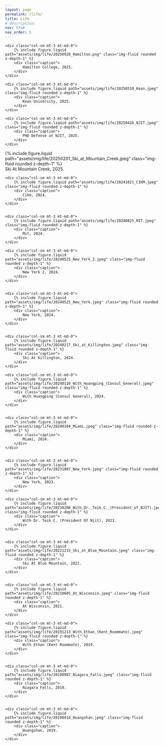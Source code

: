 ```yaml
---
layout: page
permalink: /life/
title: Life
# description: 
nav: true
nav_order: 5
---
```


<div class="row mt-3">

    <div class="col-sm mt-3 mt-md-0">
        {% include figure.liquid path="assets/img/life/20250928_Hamilton.png" class="img-fluid rounded z-depth-1" %}
        <div class="caption">
            Hamilton College, 2025.
        </div>
    </div>
    
    <div class="col-sm mt-3 mt-md-0">
        {% include figure.liquid path="assets/img/life/20250510_Kean.jpeg" class="img-fluid rounded z-depth-1" %}
        <div class="caption">
            Kean University, 2025.
        </div>
    </div>

    <div class="col-sm mt-3 mt-md-0">
        {% include figure.liquid path="assets/img/life/20250416_NJIT.jpeg" class="img-fluid rounded z-depth-1" %}
        <div class="caption">
            PHD Defense at NJIT, 2025.
        </div>
    </div>

</div>

<div class="row mt-3">
    <div class="col-sm mt-3 mt-md-0">
        {% include figure.liquid path="assets/img/life/20250201_Ski_at_Mountain_Creek.jpeg" class="img-fluid rounded z-depth-1" %}
        <div class="caption">
            Ski At Mountain Creek, 2025.
        </div>
    </div>
            

    <div class="col-sm mt-3 mt-md-0">
        {% include figure.liquid path="assets/img/life/20241021_CIKM.jpeg" class="img-fluid rounded z-depth-1" %}
        <div class="caption">
            Cikm, 2024.
        </div>
    </div>
            

    <div class="col-sm mt-3 mt-md-0">
        {% include figure.liquid path="assets/img/life/20240825_MIT.jpeg" class="img-fluid rounded z-depth-1" %}
        <div class="caption">
            Mit, 2024.
        </div>
    </div>
            
</div>
<div class="row mt-3">

    <div class="col-sm mt-3 mt-md-0">
        {% include figure.liquid path="assets/img/life/20240525_New_York_2.jpeg" class="img-fluid rounded z-depth-1" %}
        <div class="caption">
            New York 2, 2024.
        </div>
    </div>
            

    <div class="col-sm mt-3 mt-md-0">
        {% include figure.liquid path="assets/img/life/20240525_New_York.jpeg" class="img-fluid rounded z-depth-1" %}
        <div class="caption">
            New York, 2024.
        </div>
    </div>
            

    <div class="col-sm mt-3 mt-md-0">
        {% include figure.liquid path="assets/img/life/20240217_Ski_at_Killington.jpeg" class="img-fluid rounded z-depth-1" %}
        <div class="caption">
            Ski At Killington, 2024.
        </div>
    </div>
            
</div>
<div class="row mt-3">

    <div class="col-sm mt-3 mt-md-0">
        {% include figure.liquid path="assets/img/life/20240116_With_Huangping_(Consul_General).jpeg" class="img-fluid rounded z-depth-1" %}
        <div class="caption">
            With Huangping (Consul General), 2024.
        </div>
    </div>
            

    <div class="col-sm mt-3 mt-md-0">
        {% include figure.liquid path="assets/img/life/20240104_Miami.jpeg" class="img-fluid rounded z-depth-1" %}
        <div class="caption">
            Miami, 2024.
        </div>
    </div>
            

    <div class="col-sm mt-3 mt-md-0">
        {% include figure.liquid path="assets/img/life/20231007_New_York.jpeg" class="img-fluid rounded z-depth-1" %}
        <div class="caption">
            New York, 2023.
        </div>
    </div>
            
</div>
<div class="row mt-3">

    <div class="col-sm mt-3 mt-md-0">
        {% include figure.liquid path="assets/img/life/20230208_With_Dr._Teik_C._(President_of_NJIT).jpeg" class="img-fluid rounded z-depth-1" %}
        <div class="caption">
            With Dr. Teik C. (President Of Njit), 2023.
        </div>
    </div>
            

    <div class="col-sm mt-3 mt-md-0">
        {% include figure.liquid path="assets/img/life/20221215_Ski_at_Blue_Mountain.jpeg" class="img-fluid rounded z-depth-1" %}
        <div class="caption">
            Ski At Blue Mountain, 2022.
        </div>
    </div>
            

    <div class="col-sm mt-3 mt-md-0">
        {% include figure.liquid path="assets/img/life/20210605_At_Wisconsin.jpeg" class="img-fluid rounded z-depth-1" %}
        <div class="caption">
            At Wisconsin, 2021.
        </div>
    </div>
            
</div>
<div class="row mt-3">

    <div class="col-sm mt-3 mt-md-0">
        {% include figure.liquid path="assets/img/life/20191213_With_Ethan_(Kent_Roommate).jpeg" class="img-fluid rounded z-depth-1" %}
        <div class="caption">
            With Ethan (Kent Roommate), 2019.
        </div>
    </div>
            

    <div class="col-sm mt-3 mt-md-0">
        {% include figure.liquid path="assets/img/life/20190907_Niagara_Falls.jpeg" class="img-fluid rounded z-depth-1" %}
        <div class="caption">
            Niagara Falls, 2019.
        </div>
    </div>
            

    <div class="col-sm mt-3 mt-md-0">
        {% include figure.liquid path="assets/img/life/20190414_Huangshan.jpeg" class="img-fluid rounded z-depth-1" %}
        <div class="caption">
            Huangshan, 2019.
        </div>
    </div>
            
</div>
